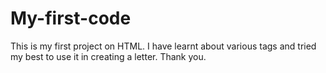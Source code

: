 # My-first-code
This is my first project on HTML.
I have learnt about various tags and tried my best to use it in creating a letter.
Thank you.

